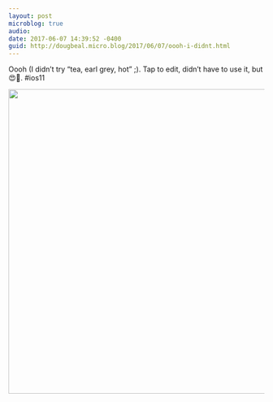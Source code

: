 ```yaml
---
layout: post
microblog: true
audio: 
date: 2017-06-07 14:39:52 -0400
guid: http://dougbeal.micro.blog/2017/06/07/oooh-i-didnt.html
---
```

Oooh (I didn’t try “tea, earl grey, hot” ;). Tap to edit, didn’t have to use it, but 😍🤗. #ios11

<img src="http://dougbeal.micro.blog/uploads/2017/34db2e7209.jpg" width="600" height="600" style="height: auto" />

